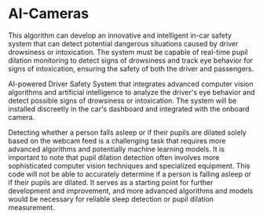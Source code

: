 # AI-Cameras

This algorithm can develop an innovative and intelligent in-car safety system that can detect potential dangerous situations caused by driver drowsiness or intoxication. The system must be capable of real-time pupil dilation monitoring to detect signs of drowsiness and track eye behavior for signs of intoxication, ensuring the safety of both the driver and passengers.

AI-powered Driver Safety System that integrates advanced computer vision algorithms and artificial intelligence to analyze the driver's eye behavior and detect possible signs of drowsiness or intoxication. The system will be installed discreetly in the car's dashboard and integrated with the onboard camera.

Detecting whether a person falls asleep or if their pupils are dilated solely based on the webcam feed is a challenging task that requires more advanced algorithms and potentially machine learning models. It is important to note that pupil dilation detection often involves more sophisticated computer vision techniques and specialized equipment. This code will not be able to accurately determine if a person is falling asleep or if their pupils are dilated. It serves as a starting point for further development and improvement, and more advanced algorithms and models would be necessary for reliable sleep detection or pupil dilation measurement.
